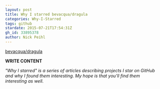 ```yaml
---
layout: post
title: Why I starred bevacqua/dragula
categories: Why-I-Starred
tags: github
stardate: 2015-07-21T17:54:31Z
gh_id: 33895378
author: Nick Peihl
---
```


[bevacqua/dragula](star.repo.html_url)

**WRITE CONTENT**

*"Why I starred" is a series of articles describing projects I star on GitHub and why I found them interesting. My hope is that you'll find them interesting as well.*

